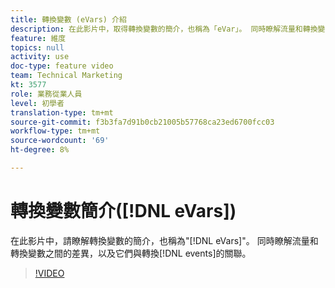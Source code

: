 ```yaml
---
title: 轉換變數 (eVars) 介紹
description: 在此影片中，取得轉換變數的簡介，也稱為「eVar」。 同時瞭解流量和轉換變數之間的差異，以及它們與轉換事件的關聯。
feature: 維度
topics: null
activity: use
doc-type: feature video
team: Technical Marketing
kt: 3577
role: 業務從業人員
level: 初學者
translation-type: tm+mt
source-git-commit: f3b3fa7d91b0cb21005b57768ca23ed6700fcc03
workflow-type: tm+mt
source-wordcount: '69'
ht-degree: 8%

---
```



# 轉換變數簡介([!DNL eVars])

在此影片中，請瞭解轉換變數的簡介，也稱為&quot;[!DNL eVars]&quot;。 同時瞭解流量和轉換變數之間的差異，以及它們與轉換[!DNL events]的關聯。

>[!VIDEO](https://video.tv.adobe.com/v/28759/?quality=12)
